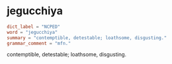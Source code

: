 # jegucchiya

``` toml
dict_label = "NCPED"
word = "jegucchiya"
summary = "contemptible, detestable; loathsome, disgusting."
grammar_comment = "mfn."
```

contemptible, detestable; loathsome, disgusting.

